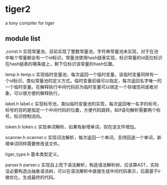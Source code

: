 # tiger2
a tony compiler for tiger 

module list
-----------
,const.h 
实现常量池，目前实现了整数常量池，字符串常量池未实现，对于在池中每个常量都会有一个id标识。常量池使用hash链表实现，标识常量的id高位标识在hash链表的哪条链上，剩下位标识该常量的hash位置。

temp.h
temp.c
实现临时变量池，每次返回一个临时变量，该临时变量同样有一个id标识，类似常量池的定义方式。临时变量前缀可以指定，每次返回名字唯一的一个临时变量。在解释执行中间代码前为临时变量可以绑定一个存储空间或者对象，可以很方便的解释执行。

label.h
label.c
实现标号池，类似临时变量池的实现，每次返回唯一名字的标号，标号的目的是指定一个中间代码的位置，方便代码跳转。如if语句解析需要两个标号，标识控制流向。

token.h
token.c
实现单词解析，如果有新增单词，则在该文件增加。

scanner.h
scanner.c
实现词法解析，每次返回一个单词，支持回退一个单词，新增单词同样需要修改该文件。

tiger_type.h
基本类型定义。

parser.h
parser.c
实现自上而下语法解析，构造语法解析树，应该算AST，实际没必要构造出抽象语法树，可以在语法解析中直接生成中间代码表示，后面基于ir做优化，生成最终的代码。
